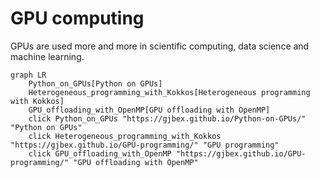 # GPU computing

GPUs are used more and more in scientific computing, data science and machine learning.

```mermaid
graph LR
    Python_on_GPUs[Python on GPUs]
    Heterogeneous_programming_with_Kokkos[Heterogeneous programming with Kokkos]
    GPU_offloading_with_OpenMP[GPU offloading with OpenMP]
    click Python_on_GPUs "https://gjbex.github.io/Python-on-GPUs/" "Python on GPUs"
    click Heterogeneous_programming_with_Kokkos "https://gjbex.github.io/GPU-programming/" "GPU programming"
    click GPU_offloading_with_OpenMP "https://gjbex.github.io/GPU-programming/" "GPU offloading with OpenMP"
```
